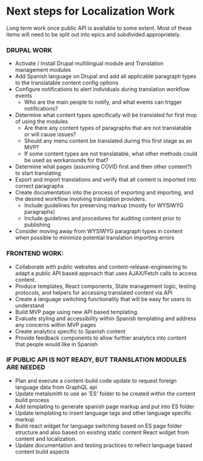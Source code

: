 # Next steps for Localization Work

Long term work once public API is available to some extent. Most of these items will need to be split out into epics and subdivided appropriately.

### DRUPAL WORK

- Activate / Install Drupal multilingual module and Translation management modules
- Add Spanish language on Drupal and add all applicable paragraph types to the translatable content config options
- Configure notifications to alert individuals during translation workflow events
	- Who are the main people to notify, and what events can trigger notifications?
- Determine what content types specifically will be translated for first mvp of using the modules
	- Are there any content types of paragraphs that are not translatable or will cause issues?
	- Should any menu content be translated during this first stage as an MVP?
	- If some content types are not translatable, what other methods could be used as workarounds for that?
- Determine what pages (assuming COVID first and then other content?) to start translating
- Export and import translations and verify that all content is imported into correct paragraphs
- Create documentation into the process of exporting and importing, and the desired workflow involving translation providers. 
	- Include guidelines for preserving markup (mostly for WYSIWYG paragraphs)
	- Include guidelines and procedures for auditing content prior to publishing
- Consider moving away from WYSIWYG paragraph types in content when possible to minimize potential translation importing errors

### FRONTEND WORK:
- Collaborate with public websites and content-release-engineering to adapt a public API based approach that uses AJAX/Fetch calls to access content.
- Produce templates, React components, State management logic, testing protocols, and helpers for accessing translated content via API
- Create a language switching functionality that will be easy for users to understand
- Build MVP page using new API based templating.
- Evaluate styling and accessibility within Spanish templating and address any concerns within MVP pages
- Create analytics specific to Spanish content
- Provide feedback components to allow further analytics into content that people would like in Spanish

### IF PUBLIC API IS NOT READY, BUT TRANSLATION MODULES ARE NEEDED

- Plan and execute a content-build code update to request foreign language data from GraphQL api
- Update metalsmith to use an 'ES' folder to be created within the content build process
- Add templating to generate spanish page markup and put into ES folder
- Update templating to insert language tags and other language specific markup
- Build react widget for language switching based on ES page folder structure and also based on existing static content React widget from content and localization.
- Update documentation and testing practices to reflect language based content build aspects
